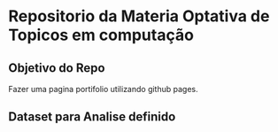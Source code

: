 # Repositorio da Materia Optativa de Topicos em computação

## Objetivo do Repo

Fazer uma pagina portifolio utilizando github pages.

## Dataset para Analise definido